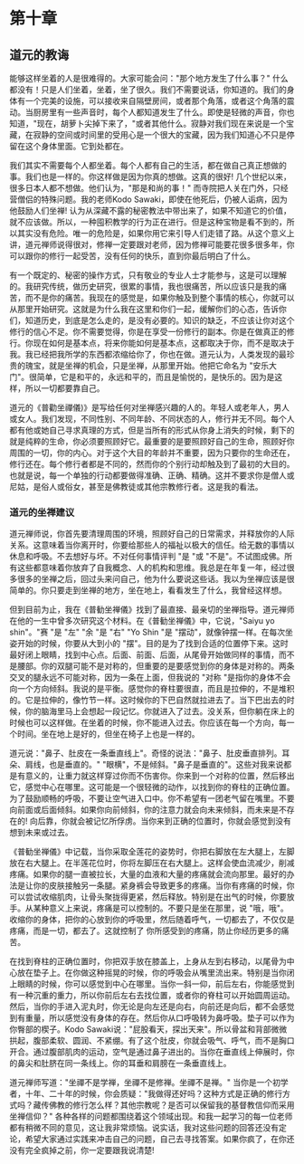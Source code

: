 # 第十章

## 道元的教诲
能够这样坐着的人是很难得的。大家可能会问："那个地方发生了什么事？" 什么都没有！只是人们坐着，坐着，坐了很久。我们不需要说话，你知道的。我们的身体有一个完美的设施，可以接收来自隔壁房间，或者那个角落，或者这个角落的震动。当厨房里有一些声音时，每个人都知道发生了什么。即使是轻微的声音，你也知道，"现在，胡萝卜尖掉下来了，"或者其他什么。寂静对我们现在来说是一个宝藏，在寂静的空间或时间里的受用心是一个很大的宝藏，因为我们知道心不只是停留在这个身体里面。它到处都在。

我们其实不需要每个人都坐着。每个人都有自己的生活，都在做自己真正想做的事。我们也是一样的。你这样做是因为你真的想做。这真的很好! 几个世纪以来，很多日本人都不想做。他们认为，"那是和尚的事！" 而寺院把人关在门外，只经营僧侣的特殊问题。我的老师Kodo Sawaki，即使在他死后，仍被人诟病，因为他鼓励人们坐禅! 认为从深藏不露的秘密教法中带出来了，如果不知道它的价值，就不应该做。所以，一种囤积教学的行为正在进行。但是这种宝物是看不到的，所以其实没有危险。唯一的危险是，如果你用它来引导人们走错了路。从这个意义上讲，道元禅师说得很对，修禅一定要跟对老师，因为修禅可能要花很多很多年，你可以跟你的修行一起受苦，没有任何的快乐，直到你最后明白了什么。

有一个既定的、秘密的操作方式，只有敬业的专业人士才能参与，这是可以理解的。我研究传统，做历史研究，很累的事情，我也很痛苦，所以应该只是我的痛苦，而不是你的痛苦。我现在的感觉是，如果你触及到整个事情的核心，你就可以从那里开始研究。这就是为什么我在这里和你们一起，缓解你们的心态，告诉你们，知道历史，到底是怎么走的，是没有必要的。知识的缺乏，不应该让你对这个修行的信心不足。你不需要觉得，你是在享受一份修行的副本。你是在做真正的修行。你现在如何是基本点，将来你能如何是基本点，这都取决于你，而不是取决于我。我已经把我所学的东西都浓缩给你了，你也在做。道元认为，人类发现的最珍贵的瑰宝，就是坐禅的机会，只是坐禅，从那里开始。他把它命名为 "安乐大门"。很简单，它是和平的，永远和平的，而且是愉悦的，是快乐的。因为是这样，所以一切都要靠自己。

道元的《普勸坐禪儀)》是写给任何对坐禅感兴趣的人的。年轻人或老年人，男人或女人。我们发现，不同性别、不同年龄、不同状态的人，修行并无不同。每个人都有他或她自己寻求真理的方式，但是当所有的形式从你身上消失的时候，剩下的就是纯粹的生命，你必须要照顾好它。最重要的是要照顾好自己的生命，照顾好你周围的一切，你的内心。对于这个大目的年龄并不重要，因为只要你的生命还在，修行还在。每个修行者都是不同的，然而你的个别行动却触及到了最初的大目的。也就是说，每一个单独的行动都要做得准确、正确、精确。这并不要求你是僧人或尼姑，是俗人或俗女，甚至是佛教徒或其他宗教修行者。这是我的看法。

### 道元的坐禅建议

道元禅师说，你首先要清理周围的环境，照顾好自己的日常需求，并释放你的人际关系。这意味着当你离开时，你要给那些人的福祉以极大的信任。给无数的事情以休息和呼吸。不去想好与坏。不对任何事情评判 "是 "或 "不是"。不试图成佛。所有这些都意味着你放弃了自我概念、人的机构和思维。我总是在年复一年，经过很多很多的坐禅之后，回过头来问自己，他为什么要说这些话。我以为坐禅应该是很简单的。你只要走到坐禅的地方，坐在地上，看看发生了什么，我曾经这样想。

但到目前为止，我在《普勧坐禅儀》找到了最直接、最亲切的坐禅指导。道元禅师在他的一生中曾多次研究这个材料。在《普勧坐禅儀》中，它说，"Saiyu yo shin"。"赛 "是 "左" "余 "是 "右" "Yo Shin "是 "摆动"，就像钟摆一样。在每次坐姿开始的时候，你要从大到小的 "摆"。目的是为了找到合适的位置停下来。这时最好闭上眼睛，找到中心点。后面、前面、后面，从尾骨开始做同样的事情，而不是腰部。你的双腿可能不是对称的，但重要的是要感觉到你的身体是对称的。两条交叉的腿永远不可能对称，因为一条在上面，但我说的 "对称 "是指你的身体不会向一个方向倾斜。我说的是平衡。感觉你的脊柱要很直，而且是拉伸的，不是堆积的。它是拉伸的，像竹节一样。这时候你的下巴自然就拉进去了。当下巴出去的时候，你的脑海里马上会想起一段记忆。你就进入了过去。没关系，但你躺在床上的时候也可以这样做。在坐着的时候，你不能进入过去。你应该在每一个方向，每一个时间。坐在地上是好的，但坐在椅子上也是一样的。

道元说："鼻子、肚皮在一条垂直线上"。奇怪的说法："鼻子、肚皮垂直排列。耳朵、肩线，也是垂直的。" "眼横"，不是倾斜。"鼻子是垂直的"。这些对我来说都是有意义的，让重力就这样穿过你而不伤害你。你来到一个对称的位置，然后移出它，感觉中心在哪里。这可能是一个很轻微的动作，以找到你的脊柱的正确位置。为了鼓励顺畅的呼吸，不要让空气进入口中。你不希望有一团老气留在嘴里。不要向前面或后面倾斜。如果你向前倾斜，你的注意力就会向未来倾斜，而未来是不存在的! 向后靠，你就会被记忆所俘虏。当你来到正确的位置时，你就会感觉到没有想到未来或过去。

《普勧坐禅儀》中记载，当你采取全莲花的姿势时，你把右脚放在左大腿上，左脚放在右大腿上。在半莲花位时，你将左脚压在右大腿上。这样会使血流减少，削减疼痛。如果你的腿一直被拉长，大量的血液和大量的疼痛就会流向那里。最好的办法是让你的皮肤接触另一条腿。紧身裤会导致更多的疼痛。当你有疼痛的时候，你可以尝试收缩肌肉，让骨头聚拢得更紧，然后释放。特别是在出气的时候，你要放手。从某种意义上来说，疼痛是可以控制的。不要只是坐在那里，说 "哦，哦"。收缩你的身体，把你的心放到你的呼吸里，然后随着呼气，一切都去了，不仅仅是疼痛，而是一切，都去了。这就控制了 你所感受到的疼痛，防止你经历更多的痛苦。

在找到脊柱的正确位置时，你把双手放在膝盖上，上身从左到右移动，以尾骨为中心放在垫子上。在你做这种摇晃的时候，你的呼吸会从嘴里流出来。特别是当你闭上眼睛的时候，你可以感觉到中心在哪里。当你一斜一仰，前后左右，你能感觉到有一种沉重的重力，所以你前后左右去找位置，或者你的脊柱可以开始圆周运动。然后，当你的手进入泥丸时，你无论是向左还是向右，向前还是向后，都不会感觉到有重量，所以感觉没有身体的存在。然后你从口呼吸转为鼻呼吸。垫子可以作为你臀部的楔子。Kodo Sawaki说："屁股看天，探出天来"。所以骨盆和背部微微拱起，腹部柔软、圆润、不紧绷。有了这个肚皮，你就会吸气、呼气，而不是胸口开合。通过腹部肌肉的运动，空气是通过鼻子进出的。当你在垂直线上伸展时，你的鼻尖和肚脐在同一条线上。你的耳垂和肩膀在一条垂直线上。

道元禅师写道："坐禪不是学禅，坐禪不是修禅。坐禪不是禅。" 当你是一个初学者，十年、二十年的时候，你会质疑："我做得还好吗？这种方式是正确的修行方式吗？藏传佛教的修行怎么样？其他宗教呢？是否可以保留我的基督教信仰而采用坐禅信仰？" 各种各样的问题都围绕着这个领域出现。和我一起学习的每一位老师都有稍微不同的意见，这让我非常烦恼。说实话，我对这些问题的回答还没有定论，希望大家通过实践来冲击自己的问题，自己去寻找答案。如果你疯了，在你还没有完全疯掉之前，你一定要跟我说清楚!